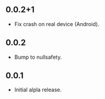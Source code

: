## 0.0.2+1

* Fix crash on real device (Android).

## 0.0.2

* Bump to nullsafety.

## 0.0.1

* Initial alpla release.